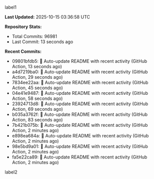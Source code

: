 
label1 
<!-- ACTIVITY_START -->
**Last Updated:** 2025-10-15 03:36:58 UTC

**Repository Stats:**
- Total Commits: 96981
- Last Commit: 13 seconds ago

**Recent Commits:**
- 09801bfdb5: 🤖 Auto-update README with recent activity (GitHub Action, 13 seconds ago)
- a4d7219ba0: 🤖 Auto-update README with recent activity (GitHub Action, 29 seconds ago)
- 7834ee22aa: 🤖 Auto-update README with recent activity (GitHub Action, 45 seconds ago)
- 04e41e9487: 🤖 Auto-update README with recent activity (GitHub Action, 58 seconds ago)
- 23924713d8: 🤖 Auto-update README with recent activity (GitHub Action, 69 seconds ago)
- b035a3762f: 🤖 Auto-update README with recent activity (GitHub Action, 83 seconds ago)
- 7b421b075b: 🤖 Auto-update README with recent activity (GitHub Action, 2 minutes ago)
- e898ea684a: 🤖 Auto-update README with recent activity (GitHub Action, 2 minutes ago)
- 98e5bd9a01: 🤖 Auto-update README with recent activity (GitHub Action, 2 minutes ago)
- fa5e22ca89: 🤖 Auto-update README with recent activity (GitHub Action, 2 minutes ago)
<!-- ACTIVITY_END -->

label2
